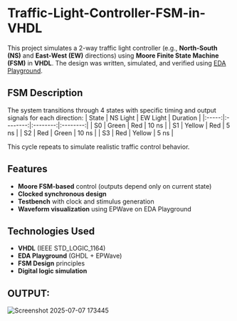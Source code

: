 # Traffic-Light-Controller-FSM-in-VHDL

This project simulates a 2-way traffic light controller (e.g., **North-South (NS)** and **East-West (EW)** directions) using **Moore Finite State Machine (FSM)** in **VHDL**. The design was written, simulated, and verified using [EDA Playground](https://www.edaplayground.com/).

## FSM Description

The system transitions through 4 states with specific timing and output signals for each direction:
| State | NS Light | EW Light | Duration |
|:-----:|:--------:|:--------:|:--------:|
|  S0   |  Green   |   Red    |  10 ns   |
|  S1   |  Yellow  |   Red    |   5 ns   |
|  S2   |   Red    |  Green   |  10 ns   |
|  S3   |   Red    |  Yellow  |   5 ns   |

This cycle repeats to simulate realistic traffic control behavior.


## Features

- **Moore FSM-based** control (outputs depend only on current state)
- **Clocked synchronous design**
- **Testbench** with clock and stimulus generation
- **Waveform visualization** using EPWave on EDA Playground


## Technologies Used

- **VHDL** (IEEE STD_LOGIC_1164)
- **EDA Playground** (GHDL + EPWave)
- **FSM Design** principles
- **Digital logic simulation**

## OUTPUT:

  ![Screenshot 2025-07-07 173445](https://github.com/user-attachments/assets/9604607b-eb0c-4821-bb2c-c44794271fd0)
